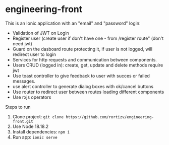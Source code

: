 # engineering-front

This is an Ionic application with an "email" and "password" login:
- Validation of JWT on Login
- Register user (create user if don't have one - from /register route" (don't need jwt)
- Guard on the dasboard route protecting it, if user is not logged, will redirect user to login
- Services for http requests and communication between components.
- Users CRUD (logged in): create, get, update and delete methods require jwt
- Use toast controller to give feedback to user with succes or failed messages.
- use alert controller to generate dialog boxes with ok/cancel buttons
- Use router to redirect user between routes loading different components
- Use rxjs operators

Steps to run
1. Clone project: ```git clone https://github.com/rortizv/engineering-front.git```
2. Use Node 18.18.2
3. Install dependencies: ```npm i```
4. Run app: ```ionic serve```

